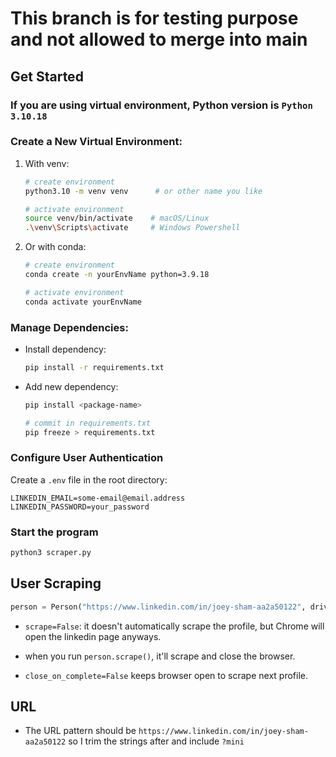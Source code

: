 # This branch is for testing purpose and not allowed to merge into main

## Get Started

### If you are using virtual environment, Python version is `Python 3.10.18`

### Create a New Virtual Environment:

1. With venv:

   ```bash
   # create environment
   python3.10 -m venv venv		# or other name you like

   # activate environment
   source venv/bin/activate    # macOS/Linux
   .\venv\Scripts\activate     # Windows Powershell
   ```

2. Or with conda:

   ```bash
   # create environment
   conda create -n yourEnvName python=3.9.18
   
   # activate environment
   conda activate yourEnvName
   ```

### Manage Dependencies:

- Install dependency:
  ```bash
  pip install -r requirements.txt
  ```
- Add new dependency:

  ```bash
  pip install <package-name>
  
  # commit in requirements.txt
  pip freeze > requirements.txt
  ```

### Configure User Authentication

Create a `.env` file in the root directory:

```env
LINKEDIN_EMAIL=some-email@email.address
LINKEDIN_PASSWORD=your_password
```

### Start the program

```bash
python3 scraper.py
```

## User Scraping

```python
person = Person("https://www.linkedin.com/in/joey-sham-aa2a50122", driver=driver, scrape=False, close_on_complete=False)
```

- `scrape=False`: it doesn't automatically scrape the profile, but Chrome will open the linkedin page anyways.

- when you run `person.scrape()`, it'll scrape and close the browser.
- `close_on_complete=False` keeps browser open to scrape next profile.

## URL

- The URL pattern should be `https://www.linkedin.com/in/joey-sham-aa2a50122` so I trim the strings after and include `?mini`
